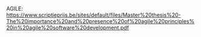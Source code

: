 AGILE: https://www.scriptieprijs.be/sites/default/files/Master%20thesis%20-The%20importance%20and%20presence%20of%20agile%20principles%20in%20agile%20software%20development.pdf
